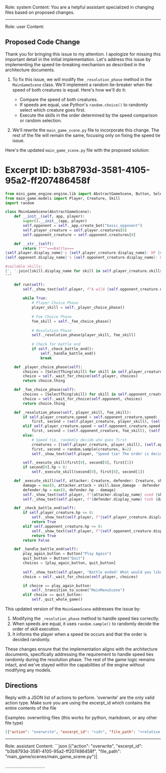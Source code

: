 Role: system
Content: You are a helpful assistant specialized in changing files based on proposed changes.
__________________
Role: user
Content: 
## Proposed Code Change
Thank you for bringing this issue to my attention. I apologize for missing this important detail in the initial implementation. Let's address this issue by implementing the speed tie-breaking mechanism as described in the architecture documents.

1. To fix this issue, we will modify the `_resolution_phase` method in the `MainGameScene` class. We'll implement a random tie-breaker when the speed of both creatures is equal. Here's how we'll do it:

   - Compare the speed of both creatures.
   - If speeds are equal, use Python's `random.choice()` to randomly select which creature goes first.
   - Execute the skills in the order determined by the speed comparison or random selection.

2. We'll rewrite the `main_game_scene.py` file to incorporate this change. The rest of the file will remain the same, focusing only on fixing the speed tie issue.

Here's the updated `main_game_scene.py` file with the proposed solution:

# Excerpt ID: b3b8793d-3581-4105-95a2-ff207486458f
```python main_game/scenes/main_game_scene.py
from mini_game_engine.engine.lib import AbstractGameScene, Button, SelectThing
from main_game.models import Player, Creature, Skill
import random

class MainGameScene(AbstractGameScene):
    def __init__(self, app, player):
        super().__init__(app, player)
        self.opponent = self._app.create_bot("basic_opponent")
        self.player_creature = self.player.creatures[0]
        self.opponent_creature = self.opponent.creatures[0]

    def __str__(self):
        return f"""===Battle===
{self.player.display_name}'s {self.player_creature.display_name}: HP {self.player_creature.hp}/{self.player_creature.max_hp}
{self.opponent.display_name}'s {self.opponent_creature.display_name}: HP {self.opponent_creature.hp}/{self.opponent_creature.max_hp}

Available skills:
{', '.join([skill.display_name for skill in self.player_creature.skills])}
"""

    def run(self):
        self._show_text(self.player, f"A wild {self.opponent_creature.display_name} appeared!")
        
        while True:
            # Player Choice Phase
            player_skill = self._player_choice_phase()
            
            # Foe Choice Phase
            foe_skill = self._foe_choice_phase()
            
            # Resolution Phase
            self._resolution_phase(player_skill, foe_skill)
            
            # Check for battle end
            if self._check_battle_end():
                self._handle_battle_end()
                break

    def _player_choice_phase(self):
        choices = [SelectThing(skill) for skill in self.player_creature.skills]
        choice = self._wait_for_choice(self.player, choices)
        return choice.thing

    def _foe_choice_phase(self):
        choices = [SelectThing(skill) for skill in self.opponent_creature.skills]
        choice = self._wait_for_choice(self.opponent, choices)
        return choice.thing

    def _resolution_phase(self, player_skill, foe_skill):
        if self.player_creature.speed > self.opponent_creature.speed:
            first, second = (self.player_creature, player_skill), (self.opponent_creature, foe_skill)
        elif self.player_creature.speed < self.opponent_creature.speed:
            first, second = (self.opponent_creature, foe_skill), (self.player_creature, player_skill)
        else:
            # Speed tie, randomly decide who goes first
            creatures = [(self.player_creature, player_skill), (self.opponent_creature, foe_skill)]
            first, second = random.sample(creatures, k=2)
            self._show_text(self.player, "Speed tie! The order is decided randomly.")

        self._execute_skill(first[0], second[0], first[1])
        if second[0].hp > 0:
            self._execute_skill(second[0], first[0], second[1])

    def _execute_skill(self, attacker: Creature, defender: Creature, skill: Skill):
        damage = max(0, attacker.attack + skill.base_damage - defender.defense)
        defender.hp = max(0, defender.hp - damage)
        self._show_text(self.player, f"{attacker.display_name} used {skill.display_name}!")
        self._show_text(self.player, f"{defender.display_name} took {damage} damage!")

    def _check_battle_end(self):
        if self.player_creature.hp <= 0:
            self._show_text(self.player, f"{self.player_creature.display_name} fainted! You lose!")
            return True
        elif self.opponent_creature.hp <= 0:
            self._show_text(self.player, f"{self.opponent_creature.display_name} fainted! You win!")
            return True
        return False

    def _handle_battle_end(self):
        play_again_button = Button("Play Again")
        quit_button = Button("Quit")
        choices = [play_again_button, quit_button]
        
        self._show_text(self.player, "Battle ended! What would you like to do?")
        choice = self._wait_for_choice(self.player, choices)

        if choice == play_again_button:
            self._transition_to_scene("MainMenuScene")
        elif choice == quit_button:
            self._quit_whole_game()
```

This updated version of the `MainGameScene` addresses the issue by:

1. Modifying the `_resolution_phase` method to handle speed ties correctly.
2. When speeds are equal, it uses `random.sample()` to randomly decide the order of skill execution.
3. It informs the player when a speed tie occurs and that the order is decided randomly.

These changes ensure that the implementation aligns with the architecture documents, specifically addressing the requirement to handle speed ties randomly during the resolution phase. The rest of the game logic remains intact, and we've stayed within the capabilities of the engine without modifying any models.

## Directions
Reply with a JSON list of actions to perform. 'overwrite' are the only valid action type. 
Make sure you are using the excerpt_id which contains the entire contents of the file

Examples:
overwriting files (this works for python, markdown, or any other file type)
```json output_example1
[{"action": "overwrite", "excerpt_id": "<id>", "file_path": "<relative file path>"}]
```

__________________
Role: assistant
Content: ```json
[{"action": "overwrite", "excerpt_id": "b3b8793d-3581-4105-95a2-ff207486458f", "file_path": "main_game/scenes/main_game_scene.py"}]
```
__________________
